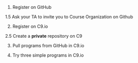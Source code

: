 1.	Register on GitHub

  1.5 Ask your TA to invite you to Course Organization on Github
  
2.	Register on C9.io

  2.5 Create a **private** repository on C9
  
3.	Pull programs from GitHub in C9.io

4.	Try three simple programs in C9.io

